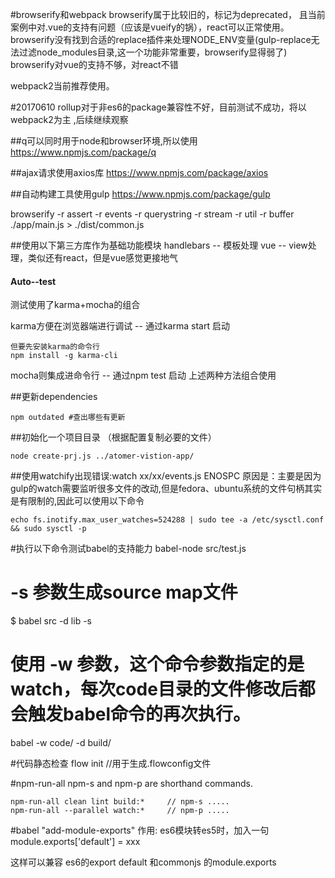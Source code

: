 #browserify和webpack
browserify属于比较旧的，标记为deprecated，
且当前案例中对.vue的支持有问题（应该是vueify的锅），react可以正常使用。
browserify没有找到合适的replace插件来处理NODE_ENV变量(gulp-replace无法过滤node_modules目录,这一个功能非常重要，browserify显得弱了)
browserify对vue的支持不够，对react不错

webpack2当前推荐使用。

#20170610
rollup对于非es6的package兼容性不好，目前测试不成功，将以webpack2为主
,后续继续观察

##q可以同时用于node和browser环境,所以使用
https://www.npmjs.com/package/q

##ajax请求使用axios库
https://www.npmjs.com/package/axios

##自动构建工具使用gulp
https://www.npmjs.com/package/gulp

browserify -r assert -r events -r querystring -r stream -r util -r buffer ./app/main.js > ./dist/common.js

##使用以下第三方库作为基础功能模块
handlebars  --  模板处理
vue -- view处理，类似还有react，但是vue感觉更接地气

#### Auto--test
测试使用了karma+mocha的组合

karma方便在浏览器端进行调试 -- 通过karma start 启动
```shell
但要先安装karma的命令行
npm install -g karma-cli
```
mocha则集成进命令行 -- 通过npm test 启动
上述两种方法组合使用

##更新dependencies
```shell
npm outdated #查出哪些有更新
```

##初始化一个项目目录 （根据配置复制必要的文件）
```shell
node create-prj.js ../atomer-vistion-app/
```

##使用watchify出现错误:watch  xx/xx/events.js ENOSPC
原因是：主要是因为gulp的watch需要监听很多文件的改动,但是fedora、ubuntu系统的文件句柄其实是有限制的,因此可以使用以下命令
```shell
echo fs.inotify.max_user_watches=524288 | sudo tee -a /etc/sysctl.conf && sudo sysctl -p

```

#执行以下命令测试babel的支持能力
babel-node src/test.js

# -s 参数生成source map文件
$ babel src -d lib -s

# 使用 -w 参数，这个命令参数指定的是watch，每次code目录的文件修改后都会触发babel命令的再次执行。
babel -w code/ -d build/

#代码静态检查
flow init  //用于生成.flowconfig文件

#npm-run-all
npm-s and npm-p are shorthand commands.
```shell
npm-run-all clean lint build:*     // npm-s .....
npm-run-all --parallel watch:*     // npm-p .....
```

#babel "add-module-exports" 作用:
es6模块转es5时，加入一句module.exports['default'] = xxx

这样可以兼容 es6的export default 和commonjs 的module.exports
